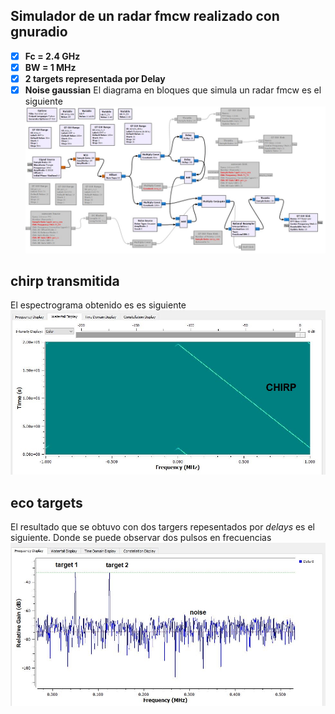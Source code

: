 ## Simulador de un radar fmcw realizado con gnuradio
- [x] **Fc = 2.4 GHz**
- [x] **BW = 1 MHz**
- [x] **2 targets representada por Delay**
- [x] **Noise gaussian**
El diagrama en bloques que simula un radar fmcw es el siguiente
![image](radar_fmcw_sim/gnuradio_radar_fmwc_imag_01.JPG)

## chirp transmitida 
El espectrograma obtenido es es siguiente
![image](radar_fmcw_sim/gnuradio_radar_fmwc_chirp.JPG)

## eco targets
El resultado que se obtuvo con dos targers repesentados por *delays* es el siguiente. Donde se puede observar dos pulsos en frecuencias
![image](radar_fmcw_sim/gnuradio_radar_fmwc_eco_targets.JPG)

